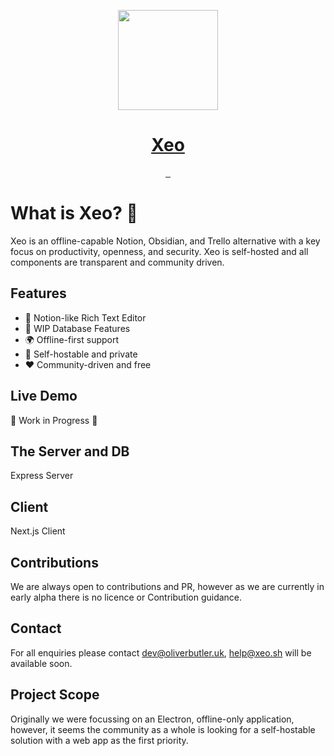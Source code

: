 <p align="center">
  <a href="https://slate.sh">
    <img src="https://avatars.githubusercontent.com/u/84088102?s=200&v=4" height="160">
    <h1 align="center">Xeo</h1>
  </a>
</p>

<p align="center">
   <a href="">
    <img alt="" src="https://img.shields.io/github/issues/xeo-labs/xeo?style=for-the-badge&labelColor=000000">
  </a>
   <a href="">
    <img alt="" src="https://img.shields.io/github/stars/xeo-labs/xeo?style=for-the-badge&labelColor=000000">
  </a>
  <a href="">
    <img alt="" src="https://img.shields.io/github/forks/xeo-labs/xeo?style=for-the-badge&labelColor=000000">
  </a>
</p>

# What is Xeo? 🚀

Xeo is an offline-capable Notion, Obsidian, and Trello alternative with a key focus on productivity, openness, and security. Xeo is self-hosted and all components are transparent and community driven.

## Features

- 📝 Notion-like Rich Text Editor
- 🚧 WIP Database Features
- 🌍 Offline-first support
- 🥇 Self-hostable and private
- ❤️ Community-driven and free

## Live Demo

🚧 Work in Progress 🚧

## The Server and DB

Express Server

## Client

Next.js Client

## Contributions

We are always open to contributions and PR, however as we are currently in early alpha there is no licence or Contribution guidance.

## Contact

For all enquiries please contact dev@oliverbutler.uk, help@xeo.sh will be available soon.

## Project Scope

Originally we were focussing on an Electron, offline-only application, however, it seems the community as a whole is looking for a self-hostable solution with a web app as the first priority.
